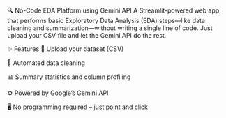 🔍 No-Code EDA Platform using Gemini API
A Streamlit-powered web app that performs basic Exploratory Data Analysis (EDA) steps—like data cleaning and summarization—without writing a single line of code. Just upload your CSV file and let the Gemini API do the rest.

✨ Features
📁 Upload your dataset (CSV)

🧹 Automated data cleaning

📊 Summary statistics and column profiling

⚙️ Powered by Google’s Gemini API

🖥️ No programming required – just point and click

